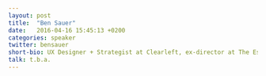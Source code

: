 ```yaml
---
layout: post
title:  "Ben Sauer"
date:   2016-04-16 15:45:13 +0200
categories: speaker
twitter: bensauer
short-bio: UX Designer + Strategist at Clearleft, ex-director at The Escape Committee. Provocateur.
talk: t.b.a.
---
```

